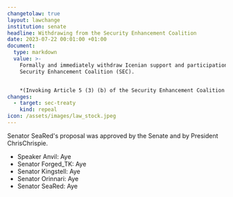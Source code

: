 ```yaml
---
changetolaw: true
layout: lawchange
institution: senate
headline: Withdrawing from the Security Enhancement Coalition
date: 2023-07-22 00:01:00 +01:00
document:
  type: markdown
  value: >-
    Formally and immediately withdraw Icenian support and participation in the
    Security Enhancement Coalition (SEC).


    *(Invoking Article 5 (3) (b) of the Security Enhancement Coalition Treaty to rescind membership)*
changes:
  - target: sec-treaty
    kind: repeal
icon: /assets/images/law_stock.jpeg
---
```

Senator SeaRed's proposal was approved by the Senate and by President ChrisChrispie.<!--more-->

- Speaker Anvil: Aye
- Senator Forged_TK: Aye
- Senator Kingstell: Aye
- Senator Orinnari: Aye
- Senator SeaRed: Aye
